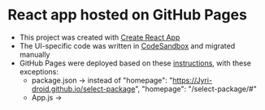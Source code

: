 # React app hosted on GitHub Pages

* This project was created with [Create React App](https://github.com/facebook/create-react-app)
* The UI-specific code was written in [CodeSandbox](https://codesandbox.io/s/select-package-test-forked-liyr9k) and migrated manually
* GitHub Pages were deployed based on these [instructions](https://github.com/gitname/react-gh-pages), with these exceptions:
   * package.json -> instead of  "homepage": "https://Jyri-droid.github.io/select-package", "homepage": "/select-package/#"
   * App.js -> <Router basename="/select-package">
